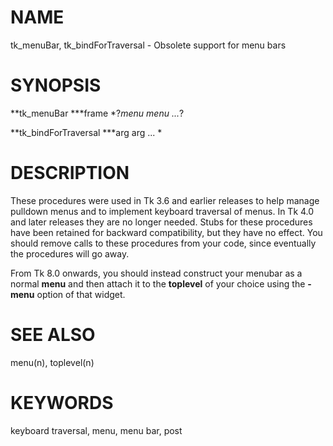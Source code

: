# NAME

tk_menuBar, tk_bindForTraversal - Obsolete support for menu bars

# SYNOPSIS

**tk_menuBar ***frame *?*menu menu \...*?

**tk_bindForTraversal ***arg arg \... *

# DESCRIPTION

These procedures were used in Tk 3.6 and earlier releases to help manage
pulldown menus and to implement keyboard traversal of menus. In Tk 4.0
and later releases they are no longer needed. Stubs for these procedures
have been retained for backward compatibility, but they have no effect.
You should remove calls to these procedures from your code, since
eventually the procedures will go away.

From Tk 8.0 onwards, you should instead construct your menubar as a
normal **menu** and then attach it to the **toplevel** of your choice
using the **-menu** option of that widget.

# SEE ALSO

menu(n), toplevel(n)

# KEYWORDS

keyboard traversal, menu, menu bar, post

<!---
Copyright (c) 1992 The Regents of the University of California
Copyright (c) 1994-1996 Sun Microsystems, Inc
-->

